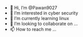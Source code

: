- 👋 Hi, I’m @Pawan9027
- 👀 I’m interested in cyber security 
- 🌱 I’m currently learning linux
- 💞️ I’m looking to collaborate on ...
- 📫 How to reach me ...

<!---
Pawan9027/Pawan9027 is a ✨ special ✨ repository because its `README.md` (this file) appears on your GitHub profile.
You can click the Preview link to take a look at your changes.
--->
